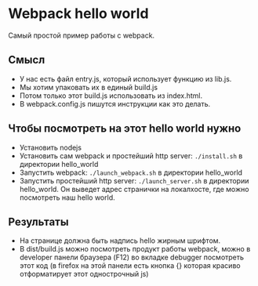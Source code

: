 # Webpack hello world

Самый простой пример работы с webpack.

## Смысл

* У нас есть файл entry.js, который использует функцию из lib.js.
* Мы хотим упаковать их в единый build.js
* Потом только этот build.js использовать из index.html.
* В webpack.config.js пишутся инструкции как это делать.

## Чтобы посмотреть на этот hello world нужно

* Установить nodejs
* Установить сам webpack и простейший http server: `./install.sh` в директории hello_world
* Запустить webpack: `./launch_webpack.sh` в директории hello_world
* Запустить простейший http server: `./launch_server.sh` в директории hello_world.
    Он выведет адрес странички на локалхосте, где можно посмотреть наш hello world.

## Результаты

* На странице должна быть надпись hello жирным шрифтом.
* В dist/build.js можно посмотреть продукт работы webpack, можно в developer панели браузера (F12) во вкладке debugger посмотреть этот код (в firefox на этой панели есть кнопка {} которая красиво отформатирует этот однострочный js)
    

